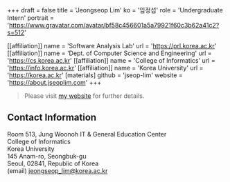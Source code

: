 +++
draft = false
title = 'Jeongseop Lim'
ko = '임정섭'
role = 'Undergraduate Intern'
portrait = 'https://www.gravatar.com/avatar/bf58c456601a5a79921f60c3b62a41c2?s=512'

[[affiliation]]
name = 'Software Analysis Lab'
url = 'https://prl.korea.ac.kr'
[[affiliation]]
name = 'Dept. of Computer Science and Engineering'
url = 'https://cs.korea.ac.kr'
[[affiliation]]
name = 'College of Informatics'
url = 'https://info.korea.ac.kr'
[[affiliation]]
name = 'Korea University'
url = 'https://korea.ac.kr'
[materials]
github = 'jseop-lim'
website = 'https://about.jseoplim.com'
+++

> Please visit [my website](https://about.jseoplim.com) for further details.

## Contact Information

Room 513, Jung Woonoh IT & General Education Center \
College of Informatics \
Korea University \
145 Anam-ro, Seongbuk-gu \
Seoul, 02841, Republic of Korea \
(email) <jeongseop_lim@korea.ac.kr>
